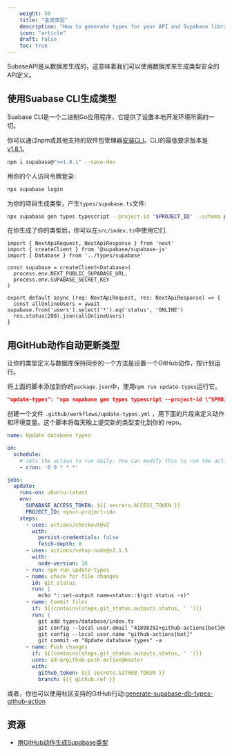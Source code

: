 ```yaml
---
    weight: 50
    title: "生成类型"
    description: "How to generate types for your API and Supabase libraries."
    icon: "article"
    draft: false
    toc: true
---
```


SubaseAPI是从数据库生成的，这意味着我们可以使用数据库来生成类型安全的API定义。

## 使用Suabase CLI生成类型

Suabase CLI是一个二进制Go应用程序，它提供了设置本地开发环境所需的一切。

你可以通过npm或其他支持的软件包管理器[安装CLI](https://www.npmjs.com/package/supabase)。CLI的最低要求版本是[v1.8.1](https://github.com/supabase/cli/releases)。


```bash
npm i supabase@">=1.8.1" --save-dev
```

用你的个人访问令牌登录:

```bash
npx supabase login
```

 为你的项目生成类型，产生`types/supabase.ts`文件:

```bash
npx supabase gen types typescript --project-id "$PROJECT_ID" --schema public > types/supabase.ts
```

在你生成了你的类型后，你可以在`src/index.ts`中使用它们.

```tsx
import { NextApiRequest, NextApiResponse } from 'next'
import { createClient } from '@supabase/supabase-js'
import { Database } from '../types/supabase'

const supabase = createClient<Database>(
  process.env.NEXT_PUBLIC_SUPABASE_URL,
  process.env.SUPABASE_SECRET_KEY
)

export default async (req: NextApiRequest, res: NextApiResponse) => {
  const allOnlineUsers = await supabase.from('users').select('*').eq('status', 'ONLINE')
  res.status(200).json(allOnlineUsers)
}
```

## 用GitHub动作自动更新类型

让你的类型定义与数据库保持同步的一个方法是设置一个GitHub动作，按计划运行。

将上面的脚本添加到你的`package.json`中，使用`npm run update-types`运行它。


```json
"update-types": "npx supabase gen types typescript --project-id \"$PROJECT_ID\" > types/supabase.ts"
```

创建一个文件 `.github/workflows/update-types.yml` ，用下面的片段来定义动作和环境变量。这个脚本将每天晚上提交新的类型变化到你的 repo。

```yaml
name: Update database types

on:
  schedule:
    # sets the action to run daily. You can modify this to run the action more or less frequently
    - cron: '0 0 * * *'

jobs:
  update:
    runs-on: ubuntu-latest
    env:
      SUPABASE_ACCESS_TOKEN: ${{ secrets.ACCESS_TOKEN }}
      PROJECT_ID: <your-project-id>
    steps:
      - uses: actions/checkout@v2
        with:
          persist-credentials: false
          fetch-depth: 0
      - uses: actions/setup-node@v2.1.5
        with:
          node-version: 16
      - run: npm run update-types
      - name: check for file changes
        id: git_status
        run: |
          echo "::set-output name=status::$(git status -s)"
      - name: Commit files
        if: ${{contains(steps.git_status.outputs.status, ' ')}}
        run: |
          git add types/database/index.ts
          git config --local user.email "41898282+github-actions[bot]@users.noreply.github.com"
          git config --local user.name "github-actions[bot]"
          git commit -m "Update database types" -a
      - name: Push changes
        if: ${{contains(steps.git_status.outputs.status, ' ')}}
        uses: ad-m/github-push-action@master
        with:
          github_token: ${{ secrets.GITHUB_TOKEN }}
          branch: ${{ github.ref }}
```

或者，你也可以使用社区支持的GitHub行动:[generate-supabase-db-types-github-action](https://github.com/lyqht/generate-supabase-db-types-github-action)

## 资源

- [用GitHub动作生成Supabase类型](https://blog.esteetey.dev/how-to-create-and-test-a-github-action-that-generates-types-from-supabase-database)


